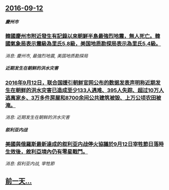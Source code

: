## [2016-09-12](/news/2016/09/12/index.md)

##### 慶州市
### [韓國慶州市附近發生有記錄以來朝鮮半島最強烈地震，無人死亡。韓國氣象局表示震級為里氏5.8級，美国地质勘探局表示為里氏5.4級。 ](/news/2016/09/12/韓國慶州市附近發生有記錄以來朝鮮半島最強烈地震-無人死亡-韓國氣象局表示震級為里氏58級-美国地质勘探局表示為里氏5.md)
_消息: 慶州市, 最強烈地震, 美国地质勘探局_

##### 近期发生在朝鲜的洪水灾害
### [2016年9月12日，联合国援引朝鲜官网公布的数据发表声明称近期发生在朝鲜的洪水灾害已造成至少133人遇难、395人失踪、超过10万人逃离家乡、3万多件房屋和8700余间公共建筑被毁、上万公顷农田被淹。](/news/2016/09/12/2016年9月12日-联合国援引朝鲜官网公布的数据发表声明称近期发生在朝鲜的洪水灾害已造成至少133人遇难-395人失踪.md)
_消息: 近期发生在朝鲜的洪水灾害_

##### 叙利亚内战
### [美國與俄羅斯最新達成的叙利亚内战停火協議於9月12日宰牲節日落時生效後，敘利亞境內仍有零星戰鬥。 ](/news/2016/09/12/美國與俄羅斯最新達成的叙利亚内战停火協議於9月12日宰牲節日落時生效後-敘利亞境內仍有零星戰鬥.md)
_消息: 叙利亚内战, 宰牲節_

## [前一天...](/news/2016/09/11/index.md)

